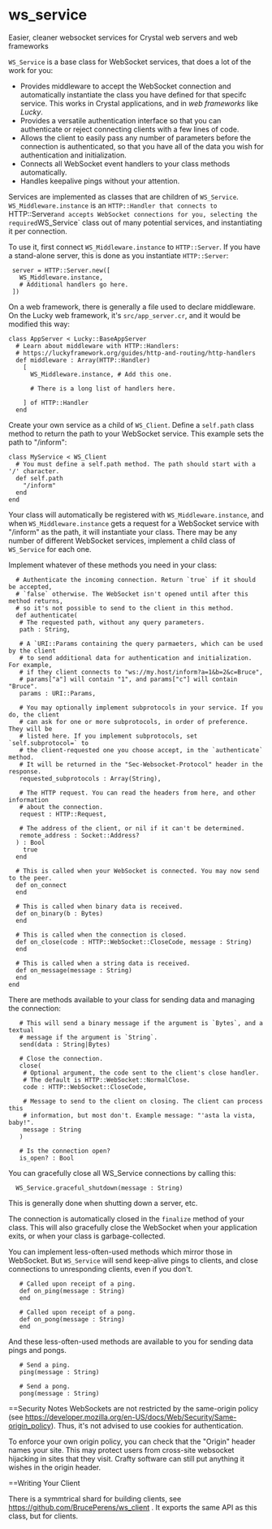 # ws_service
Easier, cleaner websocket services for Crystal web servers and web frameworks

`WS_Service` is a base class for WebSocket services,
that does a lot of the work for you:
* Provides middleware to accept the WebSocket connection and automatically
  instantiate the class you have defined for that specifc service.
  This works in Crystal applications, and in _web frameworks_ like *Lucky*.
* Provides a versatile authentication interface so that you can authenticate
  or reject connecting clients with a few lines of code.
* Allows the client to easily pass any number of parameters before the connection
  is authenticated, so that you have all of the data you wish for authentication
  and initialization.
* Connects all WebSocket event handlers to your class methods automatically.
* Handles keepalive pings without your attention.

Services are implemented as classes that are children of `WS_Service`.
`WS_Middleware.instance` is an `HTTP::Handler that connects to `HTTP::Server` and
accepts WebSocket connections for you, selecting the required `WS_Service` class
out of many potential services, and instantiating it per connection.

To use it, first connect `WS_Middleware.instance` to `HTTP::Server`. If you have
a stand-alone server, this is done as you instantiate `HTTP::Server`:
```crystal
 server = HTTP::Server.new([
   WS_Middleware.instance,
   # Additional handlers go here.
 ])
```
On a web framework, there is generally a file used to declare middleware. On
the Lucky web framework, it's `src/app_server.cr`, and it would be modified
this way:
```crystal
class AppServer < Lucky::BaseAppServer
  # Learn about middleware with HTTP::Handlers:
  # https://luckyframework.org/guides/http-and-routing/http-handlers
  def middleware : Array(HTTP::Handler)
    [
      WS_Middleware.instance, # Add this one.

      # There is a long list of handlers here.

    ] of HTTP::Handler
  end
```

Create your own service as a child of `WS_Client`. Define a `self.path` class
method to return the path to your WebSocket service. This example sets the
path to "/inform":
```crystal
class MyService < WS_Client
  # You must define a self.path method. The path should start with a '/' character.
  def self.path
    "/inform"
  end
end
```
Your class will automatically be registered with `WS_Middleware.instance`, and when
`WS_Middleware.instance` gets a request for a WebSocket service with "/inform" as
the path, it will instantiate your class. There may be any number of different
WebSocket services, implement a child class of `WS_Service` for each one.

Implement whatever of these methods you need in your class:
```crystal
  # Authenticate the incoming connection. Return `true` if it should be accepted,
  # `false` otherwise. The WebSocket isn't opened until after this method returns,
  # so it's not possible to send to the client in this method.
  def authenticate(
   # The requested path, without any query parameters.
   path : String,

   # A `URI::Params containing the query parmaeters, which can be used by the client
   # to send additional data for authentication and initialization. For example,
   # if they client connects to "ws://my.host/inform?a=1&b=2&c=Bruce",
   # params["a"] will contain "1", and params["c"] will contain "Bruce".
   params : URI::Params,

   # You may optionally implement subprotocols in your service. If you do, the client
   # can ask for one or more subprotocols, in order of preference. They will be
   # listed here. If you implement subprotocols, set `self.subprotocol=` to
   # the client-requested one you choose accept, in the `authenticate` method.
   # It will be returned in the "Sec-Websocket-Protocol" header in the response.
   requested_subprotocols : Array(String),

   # The HTTP request. You can read the headers from here, and other information
   # about the connection.
   request : HTTP::Request,

   # The address of the client, or nil if it can't be determined.
   remote_address : Socket::Address?
  ) : Bool
    true
  end

  # This is called when your WebSocket is connected. You may now send to the peer.
  def on_connect
  end

  # This is called when binary data is received.
  def on_binary(b : Bytes)
  end

  # This is called when the connection is closed.
  def on_close(code : HTTP::WebSocket::CloseCode, message : String)
  end

  # This is called when a string data is received.
  def on_message(message : String)
  end
end
```


There are methods available to your class for sending data and managing the
connection:
```crystal
   # This will send a binary message if the argument is `Bytes`, and a textual
   # message if the argument is `String`.
   send(data : String|Bytes)

   # Close the connection.
   close(
    # Optional argument, the code sent to the client's close handler.
    # The default is HTTP::WebSocket::NormalClose.
    code : HTTP::WebSocket::CloseCode,

    # Message to send to the client on closing. The client can process this
    # information, but most don't. Example message: "'asta la vista, baby!".
    message : String
   )

   # Is the connection open?
   is_open? : Bool
```

You can gracefully close all WS_Service connections by calling this:
```crystal
  WS_Service.graceful_shutdown(message : String)
```
This is generally done when shutting down a server, etc.

The connection is automatically closed in the `finalize` method of your class.
This will also gracefully close the WebSocket when your application exits, or when
your class is garbage-collected.

You can implement less-often-used methods which mirror those in WebSocket. But
`WS_Service` will send keep-alive pings to clients, and close connections to
unresponding clients, even if you don't.
```crystal
   # Called upon receipt of a ping.
   def on_ping(message : String)
   end

   # Called upon receipt of a pong.
   def on_pong(message : String)
   end
```
And these less-often-used methods are available to you for sending data pings and
pongs.
```crystal
   # Send a ping.
   ping(message : String)

   # Send a pong.
   pong(message : String)
```
==Security Notes
WebSockets are not restricted by the same-origin policy
(see https://developer.mozilla.org/en-US/docs/Web/Security/Same-origin_policy).
Thus, it's not advised to use cookies for authentication.

To enforce your own origin policy, you can check
that the "Origin" header names your site. This may protect users from
cross-site websocket hijacking in sites that they visit. Crafty software can
still put anything it wishes in the origin header.

==Writing Your Client

There is a symmtrical shard for building clients, see
https://github.com/BrucePerens/ws_client .
It exports the same API as this class, but for clients.
